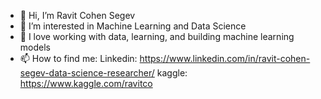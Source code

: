 - 👋 Hi, I’m Ravit Cohen Segev
- 👀 I’m interested in Machine Learning and Data Science
- 🌱 I love working with data, learning, and building machine learning models 
- 📫 How to find me:
      Linkedin: https://www.linkedin.com/in/ravit-cohen-segev-data-science-researcher/
      kaggle: https://www.kaggle.com/ravitco

<!---
ravit-cohen-segev/ravit-cohen-segev is a ✨ special ✨ repository because its `README.md` (this file) appears on your GitHub profile.
You can click the Preview link to take a look at your changes.
--->
